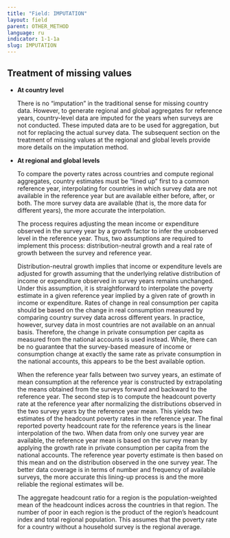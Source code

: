 ```yaml
---
title: "Field: IMPUTATION"
layout: field
parent: OTHER_METHOD
language: ru
indicator: 1-1-1a
slug: IMPUTATION
---
```

## Treatment of missing values

* **At country level**

    There is no “imputation” in the traditional sense for missing country data. However, to generate regional and global aggregates for reference years, country-level data are imputed for the years when surveys are not conducted. These imputed data are to be used for aggregation, but not for replacing the actual survey data. The subsequent section on the treatment of missing values at the regional and global levels provide more details on the imputation method.
* **At regional and global levels**

    To compare the poverty rates across countries and compute regional aggregates, country estimates must be “lined up” first to a common reference year, interpolating for countries in which survey data are not available in the reference year but are available either before, after, or both. The more survey data are available (that is, the more data for different years), the more accurate the interpolation.

    The process requires adjusting the mean income or expenditure observed in the survey year by a growth factor to infer the unobserved level in the reference year. Thus, two assumptions are required to implement this process: distribution-neutral growth and a real rate of growth between the survey and reference year.

    Distribution-neutral growth implies that income or expenditure levels are adjusted for growth assuming that the underlying relative distribution of income or expenditure observed in survey years remains unchanged. Under this assumption, it is straightforward to interpolate the poverty estimate in a given reference year implied by a given rate of growth in income or expenditure. Rates of change in real consumption per capita should be based on the change in real consumption measured by comparing country survey data across different years. In practice, however, survey data in most countries are not available on an annual basis. Therefore, the change in private consumption per capita as measured from the national accounts is used instead. While, there can be no guarantee that the survey-based measure of income or consumption change at exactly the same rate as private consumption in the national accounts, this appears to be the best available option.

    When the reference year falls between two survey years, an estimate of mean consumption at the reference year is constructed by extrapolating the means obtained from the surveys forward and backward to the reference year. The second step is to compute the headcount poverty rate at the reference year after normalizing the distributions observed in the two survey years by the reference year mean. This yields two estimates of the headcount poverty rates in the reference year. The final reported poverty headcount rate for the reference years is the linear interpolation of the two. When data from only one survey year are available, the reference year mean is based on the survey mean by applying the growth rate in private consumption per capita from the national accounts. The reference year poverty estimate is then based on this mean and on the distribution observed in the one survey year. The better data coverage is in terms of number and frequency of available surveys, the more accurate this lining-up process is and the more reliable the regional estimates will be.

    The aggregate headcount ratio for a region is the population-weighted mean of the headcount indices across the countries in that region. The number of poor in each region is the product of the region’s headcount index and total regional population. This assumes that the poverty rate for a country without a household survey is the regional average.